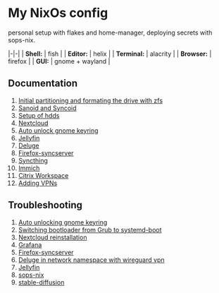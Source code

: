 # My NixOs config

personal setup with flakes and home-manager, deploying secrets with sops-nix.

|-|-|
| **Shell:** | fish |
| **Editor:** | helix |
| **Terminal:** | alacrity |
| **Browser:** | firefox |
| **GUI:** | gnome + wayland |


## Documentation

1. [Initial partitioning and formating the drive with zfs](./documentation_and_trouble_shooting.md#initial)
2. [Sanoid and Syncoid](./documentation_and_trouble_shooting.md#Sanoid)
3. [Setup of hdds](./documentation_and_trouble_shooting.md#hdds)
4. [Nextcloud](./documentation_and_trouble_shooting.md#Nextcloud)
5. [Auto unlock gnome keyring](./documentation_and_trouble_shooting.md#keyring)
6. [Jellyfin](./documentation_and_trouble_shooting.md#jellyfin)
7. [Deluge](./documentation_and_trouble_shooting.md#deluge)
8. [Firefox-syncserver](./documentation_and_trouble_shooting.md#firefox-syncserver)
9. [Syncthing](./documentation_and_trouble_shooting.md#syncthing)
9. [Immich](./documentation_and_trouble_shooting.md#immich)
9. [Citrix Workspace](./documentation_and_trouble_shooting.md#citrix)
10. [Adding VPNs](./documentation_and_trouble_shooting.md#vpn)


## Troubleshooting <a name="trouble"></a>

1. [Auto unlocking gnome keyring](./documentation_and_trouble_shooting.md#keyring)
2. [Switching bootloader from Grub to systemd-boot](./documentation_and_trouble_shooting.md#bootloader)
3. [Nextcloud reinstallation](./documentation_and_trouble_shooting.md#nextcloud)
4. [Grafana](./documentation_and_trouble_shooting.md#grafana-trouble)
5. [Firefox-syncserver](./documentation_and_trouble_shooting.md#syncserver)
6. [Deluge in network namespace with wireguard vpn](./documentation_and_trouble_shooting.md#deluge-netns)
7. [Jellyfin](./documentation_and_trouble_shooting.md#jellerror)
8. [sops-nix](./documentation_and_trouble_shooting.md#sops-nix-trouble)
9. [stable-diffusion](./documentation_and_trouble_shooting.md#stable-diffusion)
